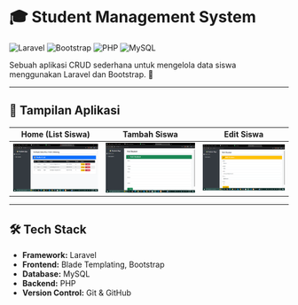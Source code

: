 # 🎓 Student Management System

![Laravel](https://img.shields.io/badge/Laravel-red?style=for-the-badge&logo=laravel)
![Bootstrap](https://img.shields.io/badge/Bootstrap-blue?style=for-the-badge&logo=bootstrap)
![PHP](https://img.shields.io/badge/PHP-purple?style=for-the-badge&logo=php)
![MySQL](https://img.shields.io/badge/MySQL-blue?style=for-the-badge&logo=mysql)

Sebuah aplikasi CRUD sederhana untuk mengelola data siswa menggunakan Laravel dan Bootstrap. 🚀  

---

## 📸 **Tampilan Aplikasi**
| **Home (List Siswa)** | **Tambah Siswa** | **Edit Siswa** |
|----------------|----------------|----------------|
| ![List Siswa](https://raw.githubusercontent.com/rxd1t/psts202503/main/public/images/list.png) | ![Tambah Siswa](https://raw.githubusercontent.com/rxd1t/psts202503/main/public/images/add.png) | ![Edit Siswa](https://raw.githubusercontent.com/rxd1t/psts202503/main/public/images/edit.png) |

---

## 🛠️ **Tech Stack**
- **Framework:** Laravel 
- **Frontend:** Blade Templating, Bootstrap 
- **Database:** MySQL
- **Backend:** PHP 
- **Version Control:** Git & GitHub
